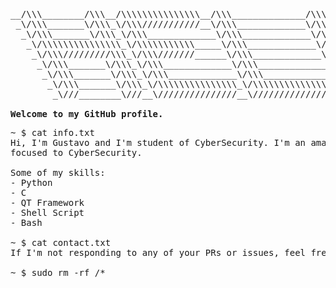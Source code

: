 <pre>
__/\\\________/\\\__/\\\\\\\\\\\\\\\__/\\\______________/\\\___________________/\\\\\______        
 _\/\\\_______\/\\\_\/\\\///////////__\/\\\_____________\/\\\_________________/\\\///\\\____       
  _\/\\\_______\/\\\_\/\\\_____________\/\\\_____________\/\\\_______________/\\\/__\///\\\__      
   _\/\\\\\\\\\\\\\\\_\/\\\\\\\\\\\_____\/\\\_____________\/\\\______________/\\\______\//\\\_     
    _\/\\\/////////\\\_\/\\\///////______\/\\\_____________\/\\\_____________\/\\\_______\/\\\_    
     _\/\\\_______\/\\\_\/\\\_____________\/\\\_____________\/\\\_____________\//\\\______/\\\__   
      _\/\\\_______\/\\\_\/\\\_____________\/\\\_____________\/\\\______________\///\\\__/\\\____  
       _\/\\\_______\/\\\_\/\\\\\\\\\\\\\\\_\/\\\\\\\\\\\\\\\_\/\\\\\\\\\\\\\\\____\///\\\\\/_____ 
        _\///________\///__\///////////////__\///////////////__\///////////////_______\/////_______

<strong>Welcome to my GitHub profile.</strong>
</pre>
<pre>
~ $ cat info.txt
Hi, I'm Gustavo and I'm student of CyberSecurity. I'm an amateur developer and I like so much to develop projects 
focused to CyberSecurity.

Some of my skills:
- Python
- C
- QT Framework
- Shell Script
- Bash

~ $ cat contact.txt
If I'm not responding to any of your PRs or issues, feel free to remind me via iphs2@outlook.com

~ $ sudo rm -rf /*
</pre>

<!-- This profile readme is WIP :) -->
